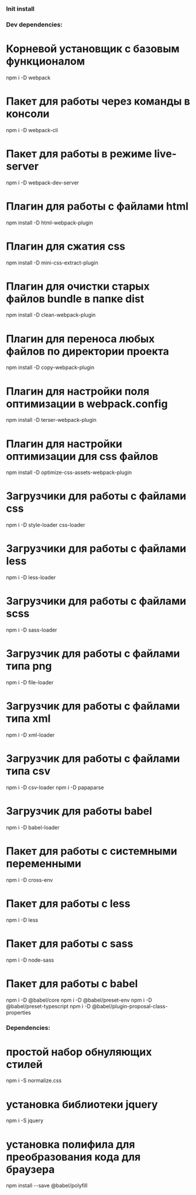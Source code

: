 ### Init install


### Dev dependencies:
# Корневой установщик с базовым функционалом
npm i -D webpack
# Пакет для работы через команды в консоли
npm i -D webpack-cli
# Пакет для работы в режиме live-server
npm i -D webpack-dev-server

# Плагин для работы с файлами html
npm install -D html-webpack-plugin
# Плагин для сжатия css
npm install -D mini-css-extract-plugin
# Плагин для очистки старых файлов bundle в папке dist
npm install -D clean-webpack-plugin
# Плагин для переноса любых файлов по директории проекта
npm install -D copy-webpack-plugin
# Плагин для настройки поля оптимизации в webpack.config
npm install -D terser-webpack-plugin
# Плагин для настройки оптимизации для css файлов
npm install -D optimize-css-assets-webpack-plugin

# Загрузчики для работы с файлами css
npm i -D style-loader css-loader
# Загрузчики для работы с файлами less
npm i -D less-loader
# Загрузчики для работы с файлами scss
npm i -D sass-loader
# Загрузчик для работы с файлами типа png
npm i -D file-loader
# Загрузчик для работы с файлами типа xml
npm i -D xml-loader
# Загрузчик для работы с файлами типа csv
npm i -D csv-loader
npm i -D papaparse
# Загрузчик для работы babel
npm i -D babel-loader

# Пакет для работы с системными переменными
npm i -D cross-env
# Пакет для работы с less
npm i -D less
# Пакет для работы с sass
npm i -D node-sass
# Пакет для работы с babel
npm i -D @babel/core
npm i -D @babel/preset-env
npm i -D @babel/preset-typescript
npm i -D @babel/plugin-proposal-class-properties


### Dependencies:
# простой набор обнуляющих стилей 
npm i -S normalize.css

# установка библиотеки jquery
npm i -S jquery

# установка полифила для преобразования кода для браузера
npm install --save @babel/polyfill
